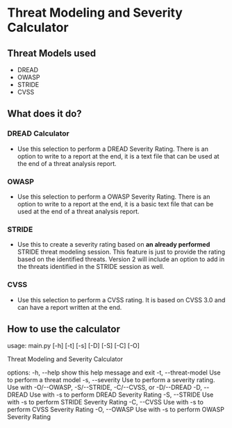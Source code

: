 # Threat Modeling and Severity Calculator

## Threat Models used

- DREAD
- OWASP
- STRIDE
- CVSS

## What does it do?

### DREAD Calculator

- Use this selection to perform a DREAD Severity Rating. There is an option to write to a report at the end, it is a
  text file that can be used at the end of a threat analysis report.

### OWASP

- Use this selection to perform a OWASP Severity Rating. There is an option to write to a report at the end, it is a
  basic text file that can be used at the end of a threat analysis report.

### STRIDE

- Use this to create a severity rating based on **an already performed** STRIDE threat modeling session. This feature
  is just to provide the rating based on the identified threats. Version 2 will include an option to add in the threats
  identified in the STRIDE session as well.

### CVSS

- Use this selection to perform a CVSS rating. It is based on CVSS 3.0 and can have a report written at the end.

## How to use the calculator

usage: main.py [-h] [-t] [-s] [-D] [-S] [-C] [-O]

Threat Modeling and Severity Calculator

options:
-h, --help show this help message and exit
-t, --threat-model Use to perform a threat model
-s, --severity Use to perform a severity rating. Use with -O/--OWASP, -S/--STRIDE, -C/--CVSS, or -D/--DREAD
-D, --DREAD Use with -s to perform DREAD Severity Rating
-S, --STRIDE Use with -s to perform STRIDE Severity Rating
-C, --CVSS Use with -s to perform CVSS Severity Rating
-O, --OWASP Use with -s to perform OWASP Severity Rating
